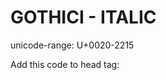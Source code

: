 # GOTHICI - ITALIC
unicode-range: U+0020-2215

Add this code to head tag:

<!DOCTYPE html>
<html>
    <br>  
    <head>
        <style>

            @import url('https://raw.githubusercontent.com/gaa23/gaa23/main/scl/fonts/centuryGothicFont/GOTHICI/Century%20Gothic.css');


            body {
                font-family: 'Century Gothic';
            }

</style>
</head>
